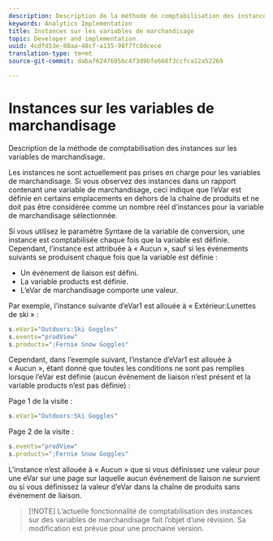 ```yaml
---
description: Description de la méthode de comptabilisation des instances sur les variables de marchandisage.
keywords: Analytics Implementation
title: Instances sur les variables de marchandisage
topic: Developer and implementation
uuid: 4cdfd53e-88aa-48cf-a135-98f7fc8dcece
translation-type: tm+mt
source-git-commit: dabaf6247695bc4f3d9bfe668f3ccfca12a52269

---
```



# Instances sur les variables de marchandisage

Description de la méthode de comptabilisation des instances sur les variables de marchandisage.

Les instances ne sont actuellement pas prises en charge pour les variables de marchandisage. Si vous observez des instances dans un rapport contenant une variable de marchandisage, ceci indique que l’eVar est définie en certains emplacements en dehors de la chaîne de produits et ne doit pas être considérée comme un nombre réel d’instances pour la variable de marchandisage sélectionnée.

Si vous utilisez le paramètre Syntaxe de la variable de conversion, une instance est comptabilisée chaque fois que la variable est définie. Cependant, l’instance est attribuée à « Aucun », sauf si les événements suivants se produisent chaque fois que la variable est définie :

* Un événement de liaison est défini.
* La variable products est définie.
* L’eVar de marchandisage comporte une valeur.

Par exemple, l’instance suivante d’eVar1 est allouée à « Extérieur:Lunettes de ski » :

```js
s.eVar1="Outdoors:Ski Goggles" 
s.events="prodView" 
s.products=";Fernie Snow Goggles"
```

Cependant, dans l’exemple suivant, l’instance d’eVar1 est allouée à « Aucun », étant donné que toutes les conditions ne sont pas remplies lorsque l’eVar est définie (aucun événement de liaison n’est présent et la variable products n’est pas définie) :

Page 1 de la visite :

```js
s.eVar1="Outdoors:Ski Goggles"
```

Page 2 de la visite :

```js
s.events="prodView" 
s.products=";Fernie Snow Goggles"
```

L’instance n’est allouée à « Aucun » que si vous définissez une valeur pour une eVar sur une page sur laquelle aucun événement de liaison ne survient ou si vous définissez la valeur d’eVar dans la chaîne de produits sans événement de liaison.

>[!NOTE] L’actuelle fonctionnalité de comptabilisation des instances sur des variables de marchandisage fait l’objet d’une révision. Sa modification est prévue pour une prochaine version.

